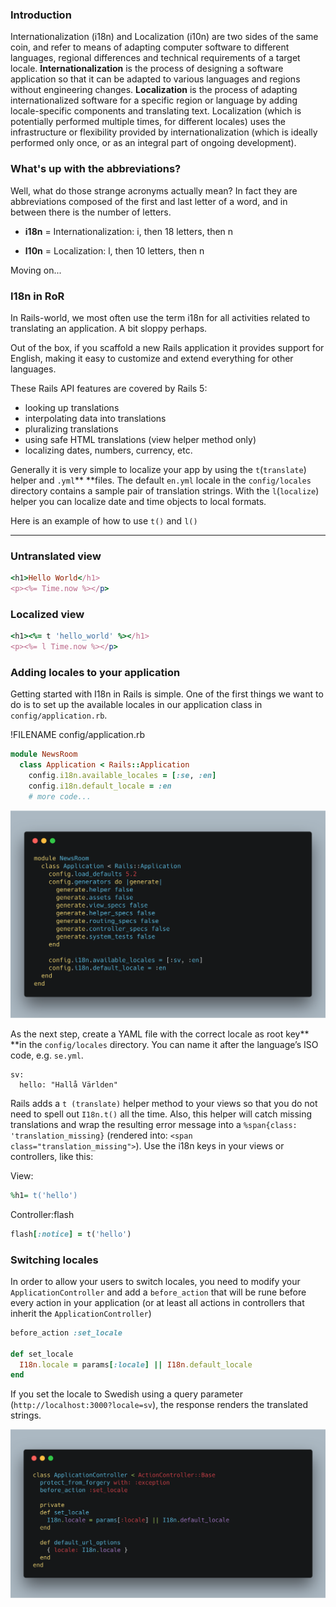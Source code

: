 ### Introduction

Internationalization \(i18n\) and Localization \(i10n\) are two sides of the same coin, and refer to means of adapting computer software to different languages, regional differences and technical requirements of a target locale. **Internationalization** is the process of designing a software application so that it can be adapted to various languages and regions without engineering changes. **Localization** is the process of adapting internationalized software for a specific region or language by adding locale-specific components and translating text. Localization \(which is potentially performed multiple times, for different locales\) uses the infrastructure or flexibility provided by internationalization \(which is ideally performed only once, or as an integral part of ongoing development\).

### What's up with the abbreviations?

Well, what do those strange acronyms actually mean? In fact they are abbreviations composed of the first and last letter of a word, and in between there is the number of letters.

* **i18n** = Internationalization: i, then 18 letters, then n

* **l10n** = Localization: l, then 10 letters, then n

Moving on...

### I18n in RoR

In Rails-world, we most often use the term i18n for all activities related to translating an application. A bit sloppy perhaps.

Out of the box, if you scaffold a new Rails application it provides support for English, making it easy to customize and extend everything for other languages.

These Rails API features are covered by Rails 5:

* looking up translations
* interpolating data into translations
* pluralizing translations
* using safe HTML translations \(view helper method only\)
* localizing dates, numbers, currency, etc.

Generally it is very simple to localize your app by using the `t`\(`translate`\) helper and `.yml`** **files. The default `en.yml` locale in the `config/locales` directory contains a sample pair of translation strings. With the `l`\(`localize`\) helper you can localize date and time objects to local formats.

Here is an example of how to use `t()` and `l()`

---

### Untranslated view

```ruby
<h1>Hello World</h1>
<p><%= Time.now %></p>
```

### Localized view

```ruby
<h1><%= t 'hello_world' %></h1>
<p><%= l Time.now %></p>
```



### Adding locales to your application

Getting started with I18n in Rails is simple. One of the first things we want to do is to set up the available locales in our application class in `config/application.rb`.

!FILENAME config/application.rb

```ruby
module NewsRoom
  class Application < Rails::Application
    config.i18n.available_locales = [:se, :en]
    config.i18n.default_locale = :en
    # more code...
```

![](/assets/i18n_application_rb_2t.png)

As the next step, create a YAML file with the correct locale as root key** **in the `config/locales` directory. You can name it after the language’s ISO code, e.g. `se.yml`.

```
sv:
  hello: "Hallå Världen"
```

Rails adds a `t (translate)` helper method to your views so that you do not need to spell out `I18n.t()` all the time. Also, this helper will catch missing translations and wrap the resulting error message into a `%span{class: 'translation_missing}` \(rendered into: `<span class="translation_missing">`\). Use the i18n keys in your views or controllers, like this:

View:

```ruby
%h1= t('hello')
```

Controller:flash

```ruby
flash[:notice] = t('hello')
```

### Switching locales

In order to allow your users to switch locales, you need to modify your `ApplicationController` and add a `before_action` that will be rune before every action in your application \(or at least all actions in controllers that inherit the `ApplicationController`\) 

```ruby
before_action :set_locale

def set_locale
  I18n.locale = params[:locale] || I18n.default_locale
end
```

If you set the locale to Swedish using a query parameter  \(`http://localhost:3000?locale=sv`\), the response renders the translated strings.

![](/assets/I18n_application_controller_2.png)




